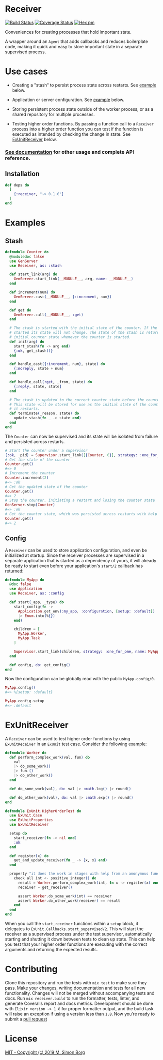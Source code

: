 # Receiver

[![Build Status](https://travis-ci.org/msimonborg/receiver.svg?branch=master)](https://travis-ci.org/msimonborg/receiver)
[![Coverage Status](https://coveralls.io/repos/github/msimonborg/receiver/badge.svg?branch=master)](https://coveralls.io/github/msimonborg/receiver?branch=master)
[![Hex pm](https://img.shields.io/hexpm/v/receiver.svg?style=flat)](https://hex.pm/packages/receiver)

Conveniences for creating processes that hold important state.

A wrapper around an `Agent` that adds callbacks and reduces boilerplate code, making it
quick and easy to store important state in a separate supervised process.

# Use cases

  * Creating a "stash" to persist process state across restarts. See [example](#stash) below.

  * Application or server configuration. See [example](#config) below.

  * Storing persistent process state outside of the worker process, or as a shared repository
  for multiple processes.

  * Testing higher order functions. By passing a function call to a `Receiver` process into a higher
  order function you can test if the function is executed as intended by checking the change in state.
  See [ExUnitReceiver](#exunitreceiver) below.

### [See documentation](https://hexdocs.pm/receiver/Receiver.html) for other usage and complete API reference.

## Installation

```elixir
def deps do
  [
    {:receiver, "~> 0.1.0"}
  ]
end
```

# Examples

## Stash

```elixir
defmodule Counter do
  @moduledoc false
  use GenServer
  use Receiver, as: :stash

  def start_link(arg) do
    GenServer.start_link(__MODULE__, arg, name: __MODULE__)
  end

  def increment(num) do
    GenServer.cast(__MODULE__, {:increment, num})
  end

  def get do
    GenServer.call(__MODULE__, :get)
  end

  # The stash is started with the initial state of the counter. If the stash is already
  # started its state will not change. The state of the stash is returned as the
  # initial counter state whenever the counter is started.
  def init(arg) do
    start_stash(fn -> arg end)
    {:ok, get_stash()}
  end

  def handle_cast({:increment, num}, state) do
    {:noreply, state + num}
  end

  def handle_call(:get, _from, state) do
    {:reply, state, state}
  end

  # The stash is updated to the current counter state before the counter exits.
  # This state will be stored for use as the initial state of the counter when
  # it restarts.
  def terminate(_reason, state) do
    update_stash(fn _ -> state end)
  end
end
```

The `Counter` can now be supervised and its state will be isolated from failure and persisted across restarts.
```elixir
# Start the counter under a supervisor
{:ok, _pid} = Supervisor.start_link([{Counter, 0}], strategy: :one_for_one)
# Get the state of the counter
Counter.get()
#=> 0
# Increment the counter
Counter.increment(2)
#=> :ok
# Get the updated state of the counter
Counter.get()
#=> 2
# Stop the counter, initiating a restart and losing the counter state
GenServer.stop(Counter)
#=> :ok
# Get the counter state, which was persisted across restarts with help of the stash
Counter.get()
#=> 2
```

## Config
A `Receiver` can be used to store application configuration, and even be initialized
at startup. Since the receiver processes are supervised in a separate application
that is started as a dependency of yours, it will already be ready to start even before your
application's `start/2` callback has returned:

```elixir
defmodule MyApp do
  @doc false
  use Application
  use Receiver, as: :config

  def start(_app, _type) do
    start_config(fn ->
      Application.get_env(:my_app, :configuration, [setup: :default])
      |> Enum.into(%{})
    end)

    children = [
      MyApp.Worker,
      MyApp.Task
    ]

    Supervisor.start_link(children, strategy: :one_for_one, name: MyApp)
  end

  def config, do: get_config()
end
```
Now the configuration can be globally read with the public `MyApp.config/0`.

```elixir
MyApp.config()
#=> %{setup: :default}

MyApp.config.setup
#=> :default
```

# ExUnitReceiver
A `Receiver` can be used to test higher order functions by using `ExUnitReceiver` in an `ExUnit` test case.
Consider the following example:

```elixir
defmodule Worker do
  def perform_complex_work(val, fun) do
    val
    |> do_some_work()
    |> fun.()
    |> do_other_work()
  end

  def do_some_work(val), do: val |> :math.log() |> round()

  def do_other_work(val), do: val |> :math.exp() |> round()
end

defmodule ExUnit.HigherOrderTest do
  use ExUnit.Case
  use ExUnitProperties
  use ExUnitReceiver

  setup do
    start_receiver(fn -> nil end)
    :ok
  end

  def register(x) do
    get_and_update_receiver(fn _ -> {x, x} end)
  end

  property "it does the work in stages with help from an anonymous function" do
    check all int <- positive_integer() do
      result = Worker.perform_complex_work(int, fn x -> register(x) end)
      receiver = get_receiver()

      assert Worker.do_some_work(int) == receiver
      assert Worker.do_other_work(receiver) == result
    end
  end
end
```

When you call the `start_receiver` functions within a `setup` block, it delegates to
`ExUnit.Callbacks.start_supervised/2`. This will start the receiver as a supervised process under
the test supervisor, automatically starting and shutting it down between tests to clean up state.
This can help you test that your higher order functions are executing with the correct arguments
and returning the expected results.

# Contributing
Clone this repository and run the tests with `mix test` to make sure they pass. Make your changes, writing documentation and tests for all new functionality. Changes will not be merged without accompanying tests and docs. Run `mix receiver.build` to run the formatter, tests, linter, and generate Coveralls report and docs metrics. Development should be done with `Elixir version ~> 1.8` for proper formatter output, and the build task will raise an exception if using a version less than `1.8`. Now you're ready to submit a [pull request](https://help.github.com/en/articles/about-pull-requests)

# License
[MIT - Copyright (c) 2019 M. Simon Borg](LICENSE.txt)
